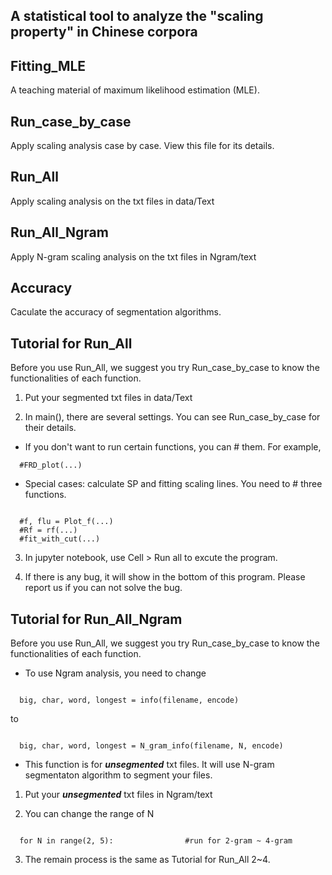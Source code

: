 A statistical tool to analyze the "scaling property" in Chinese corpora
---------
## Fitting_MLE
A teaching material of maximum likelihood estimation (MLE).

## Run_case_by_case
Apply scaling analysis case by case. View this file for its details.

## Run_All
Apply scaling analysis on the txt files in data/Text

## Run_All_Ngram
Apply N-gram scaling analysis on the txt files in Ngram/text

## Accuracy
Caculate the accuracy of segmentation algorithms.

Tutorial for Run_All
------
Before you use Run_All, we suggest you try Run_case_by_case to know the functionalities of each function.

1. Put your segmented txt files in data/Text

2. In main(), there are several settings. You can see Run_case_by_case for their details.
* If you don't want to run certain functions, you can # them. For example, 
```
  #FRD_plot(...)
```
  
* Special cases: calculate SP and fitting scaling lines. You need to # three functions.
<pre><code>
  #f, flu = Plot_f(...)
  #Rf = rf(...)
  #fit_with_cut(...)
</code></pre>

3. In jupyter notebook, use Cell > Run all to excute the program.

4. If there is any bug, it will show in the bottom of this program. Please report us if you can not solve the bug.

Tutorial for Run_All_Ngram
------
Before you use Run_All, we suggest you try Run_case_by_case to know the functionalities of each function.
* To use Ngram analysis, you need to change 
<pre><code>
  big, char, word, longest = info(filename, encode)
</code></pre>
  to
<pre><code>
  big, char, word, longest = N_gram_info(filename, N, encode)
</code></pre>
* This function is for ***unsegmented*** txt files. It will use N-gram segmentaton algorithm to segment your files.

1. Put your ***unsegmented*** txt files in Ngram/text

2. You can change the range of N
<pre><code>
  for N in range(2, 5):                #run for 2-gram ~ 4-gram
</code></pre>

3. The remain process is the same as Tutorial for Run_All 2~4. 

